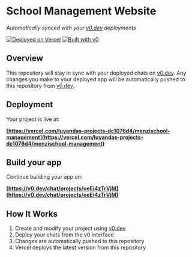 # School Management Website

*Automatically synced with your [v0.dev](https://v0.dev) deployments*

[![Deployed on Vercel](https://img.shields.io/badge/Deployed%20on-Vercel-black?style=for-the-badge&logo=vercel)](https://vercel.com/luyandas-projects-dc1076d4/menzischool-management)
[![Built with v0](https://img.shields.io/badge/Built%20with-v0.dev-black?style=for-the-badge)](https://v0.dev/chat/projects/oeEi4zTrVjM)

## Overview

This repository will stay in sync with your deployed chats on [v0.dev](https://v0.dev).
Any changes you make to your deployed app will be automatically pushed to this repository from [v0.dev](https://v0.dev).

## Deployment

Your project is live at:

**[https://vercel.com/luyandas-projects-dc1076d4/menzischool-management](https://vercel.com/luyandas-projects-dc1076d4/menzischool-management)**

## Build your app

Continue building your app on:

**[https://v0.dev/chat/projects/oeEi4zTrVjM](https://v0.dev/chat/projects/oeEi4zTrVjM)**

## How It Works

1. Create and modify your project using [v0.dev](https://v0.dev)
2. Deploy your chats from the v0 interface
3. Changes are automatically pushed to this repository
4. Vercel deploys the latest version from this repository